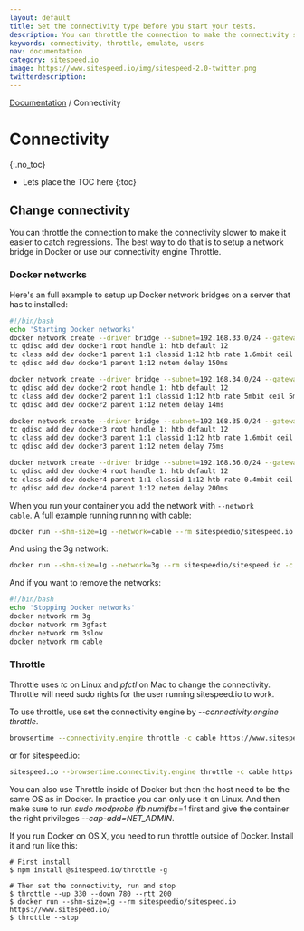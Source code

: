 ```yaml
---
layout: default
title: Set the connectivity type before you start your tests.
description: You can throttle the connection to make the connectivity slower to make it easier to catch regressions. The best way to do that is to setup a network bridge in Docker or use our connectivity engine Throttle.
keywords: connectivity, throttle, emulate, users
nav: documentation
category: sitespeed.io
image: https://www.sitespeed.io/img/sitespeed-2.0-twitter.png
twitterdescription:
---
```

[Documentation]({{site.baseurl}}/documentation/sitespeed.io/) / Connectivity

# Connectivity
{:.no_toc}

* Lets place the TOC here
{:toc}

## Change connectivity
You can throttle the connection to make the connectivity slower to make it easier to catch regressions. The best way to do that is to setup a network bridge in Docker or use our connectivity engine Throttle.


### Docker networks
Here's an full example to setup up Docker network bridges on a server that has tc installed:

~~~bash
#!/bin/bash
echo 'Starting Docker networks'
docker network create --driver bridge --subnet=192.168.33.0/24 --gateway=192.168.33.10 --opt "com.docker.network.bridge.name"="docker1" 3g
tc qdisc add dev docker1 root handle 1: htb default 12
tc class add dev docker1 parent 1:1 classid 1:12 htb rate 1.6mbit ceil 1.6mbit
tc qdisc add dev docker1 parent 1:12 netem delay 150ms

docker network create --driver bridge --subnet=192.168.34.0/24 --gateway=192.168.34.10 --opt "com.docker.network.bridge.name"="docker2" cable
tc qdisc add dev docker2 root handle 1: htb default 12
tc class add dev docker2 parent 1:1 classid 1:12 htb rate 5mbit ceil 5mbit
tc qdisc add dev docker2 parent 1:12 netem delay 14ms

docker network create --driver bridge --subnet=192.168.35.0/24 --gateway=192.168.35.10 --opt "com.docker.network.bridge.name"="docker3" 3gfast
tc qdisc add dev docker3 root handle 1: htb default 12
tc class add dev docker3 parent 1:1 classid 1:12 htb rate 1.6mbit ceil 1.6mbit
tc qdisc add dev docker3 parent 1:12 netem delay 75ms

docker network create --driver bridge --subnet=192.168.36.0/24 --gateway=192.168.36.10 --opt "com.docker.network.bridge.name"="docker4" 3gslow
tc qdisc add dev docker4 root handle 1: htb default 12
tc class add dev docker4 parent 1:1 classid 1:12 htb rate 0.4mbit ceil 0.4mbit
tc qdisc add dev docker4 parent 1:12 netem delay 200ms
~~~

When you run your container you add the network with <code>--network cable</code>. A full example running running with cable:

~~~bash
docker run --shm-size=1g --network=cable --rm sitespeedio/sitespeed.io -c cable https://www.sitespeed.io/
~~~

And using the 3g network:

~~~bash
docker run --shm-size=1g --network=3g --rm sitespeedio/sitespeed.io -c 3g https://www.sitespeed.io/
~~~

And if you want to remove the networks:

~~~bash
#!/bin/bash
echo 'Stopping Docker networks'
docker network rm 3g
docker network rm 3gfast
docker network rm 3slow
docker network rm cable
~~~

### Throttle
Throttle uses *tc* on Linux and *pfctl* on Mac to change the connectivity. Throttle will need sudo rights for the user running sitespeed.io to work.

To use throttle, use set the connectivity engine by *--connectivity.engine throttle*.

~~~bash
browsertime --connectivity.engine throttle -c cable https://www.sitespeed.io/
~~~

or for sitespeed.io:

~~~bash
sitespeed.io --browsertime.connectivity.engine throttle -c cable https://www.sitespeed.io/
~~~

You can also use Throttle inside of Docker but then the host need to be the same OS as in Docker. In practice you can only use it on Linux. And then make sure to run *sudo modprobe ifb numifbs=1* first and give the container the right privileges *--cap-add=NET_ADMIN*.

If you run Docker on OS X, you need to run throttle outside of Docker. Install it and run like this:

~~~
# First install
$ npm install @sitespeed.io/throttle -g

# Then set the connectivity, run and stop
$ throttle --up 330 --down 780 --rtt 200
$ docker run --shm-size=1g --rm sitespeedio/sitespeed.io https://www.sitespeed.io/
$ throttle --stop
~~~
